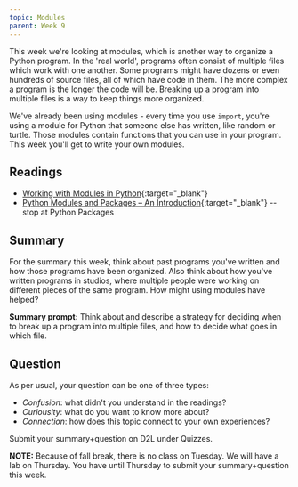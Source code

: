 ```yaml
---
topic: Modules
parent: Week 9
---
```


This week we're looking at modules, which is another way to organize a Python program. In the 'real world', programs often consist of multiple files which work with one another. Some programs might have dozens or even hundreds of source files, all of which have code in them. The more complex a program is the longer the code will be. Breaking up a program into multiple files is a way to keep things more organized. 

We've already been using modules - every time you use `import`, you're using a module for Python that someone else has written, like random or turtle. Those modules contain functions that you can use in your program. This week you'll get to write your own modules.

## Readings

* [Working with Modules in Python](https://www.datacamp.com/community/tutorials/modules-in-python){:target="_blank"}
* [Python Modules and Packages – An Introduction](https://realpython.com/python-modules-packages/){:target="_blank"} -- stop at Python Packages

## Summary

For the summary this week, think about past programs you've written and how those programs have been organized. Also think about how you've written programs in studios, where multiple people were working on different pieces of the same program. How might using modules have helped?

**Summary prompt:** Think about and describe a strategy for deciding when to break up a program into multiple files,
and how to decide what goes in which file.

## Question

As per usual, your question can be one of three types:
* *Confusion*: what didn't you understand in the readings?
* *Curiousity*: what do you want to know more about?
* *Connection*: how does this topic connect to your own experiences?

Submit your summary+question on D2L under Quizzes.

**NOTE:** Because of fall break, there is no class on Tuesday. We will have a lab on Thursday. You have until Thursday to submit your summary+question this week.


